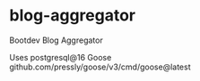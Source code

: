 # blog-aggregator

Bootdev Blog Aggregator

Uses postgresql@16
Goose github.com/pressly/goose/v3/cmd/goose@latest
